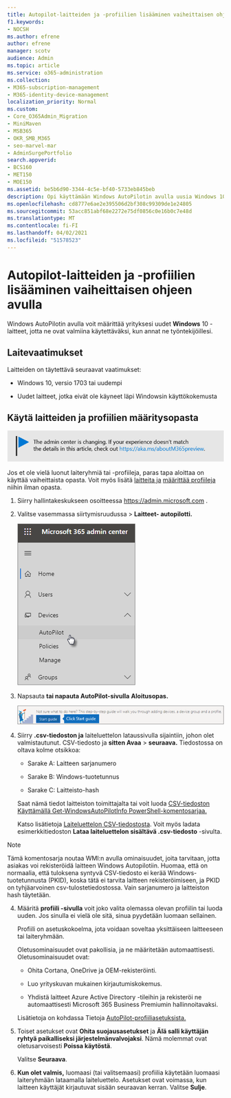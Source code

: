 ```yaml
---
title: Autopilot-laitteiden ja -profiilien lisääminen vaiheittaisen ohjeen avulla
f1.keywords:
- NOCSH
ms.author: efrene
author: efrene
manager: scotv
audience: Admin
ms.topic: article
ms.service: o365-administration
ms.collection:
- M365-subscription-management
- M365-identity-device-management
localization_priority: Normal
ms.custom:
- Core_O365Admin_Migration
- MiniMaven
- MSB365
- OKR_SMB_M365
- seo-marvel-mar
- AdminSurgePortfolio
search.appverid:
- BCS160
- MET150
- MOE150
ms.assetid: be5b6d90-3344-4c5e-bf40-5733eb845beb
description: Opi käyttämään Windows AutoPilotin avulla uusia Windows 10 -laitteita yrityksesi käyttöön, jotta ne ovat valmiina työntekijöiden käyttöön.
ms.openlocfilehash: cd8777e6ae2e395506d2bf308c99309de1e24805
ms.sourcegitcommit: 53acc851abf68e2272e75df0856c0e16b0c7e48d
ms.translationtype: MT
ms.contentlocale: fi-FI
ms.lasthandoff: 04/02/2021
ms.locfileid: "51578523"
---
```

# <a name="use-the-step-by-step-guide-to-add-autopilot-devices-and-profile"></a>Autopilot-laitteiden ja -profiilien lisääminen vaiheittaisen ohjeen avulla

Windows AutoPilotin avulla voit määrittää yrityksesi uudet **Windows** 10 -laitteet, jotta ne ovat valmiina käytettäväksi, kun annat ne työntekijöillesi.
  
## <a name="device-requirements"></a>Laitevaatimukset

Laitteiden on täytettävä seuraavat vaatimukset:
  
- Windows 10, versio 1703 tai uudempi
    
- Uudet laitteet, jotka eivät ole käyneet läpi Windowsin käyttökokemusta
    
## <a name="use-the-setup-guide-to-create-devices-and-profiles"></a>Käytä laitteiden ja profiilien määritysopasta

[![Selite, jossa ilmoitetaan, että hallintakeskus muuttuu. Lisätietoja löytyy osoitteesta aka.ms/aboutM365preview.](../media/m365admincenterchanging.png)](/office365/admin/microsoft-365-admin-center-preview)

Jos et ole vielä luonut laiteryhmiä tai -profiileja, paras tapa aloittaa on käyttää vaiheittaista opasta. Voit myös lisätä [laitteita ja](create-and-edit-autopilot-devices.md) [määrittää profiileja](create-and-edit-autopilot-profiles.md) niihin ilman opasta. 
  
1. Siirry hallintakeskukseen osoitteessa <a href="https://go.microsoft.com/fwlink/p/?linkid=837890" target="_blank">https://admin.microsoft.com</a> .

2. Valitse vasemmassa siirtymisruudussa  \> **Laitteet- autopilotti.**

    ![Valitse hallintakeskuksessa laitteet ja sitten AutoPilot.](../media/AutoPilot.png)
  
2. Napsauta **tai napauta AutoPilot-sivulla** **Aloitusopas.**
    
    ![Click Start guide for step-by-step instructions for Autopilot.](../media/31662655-d1e6-437d-87ea-c0dec5da56f7.png)
  
3. Siirry **.csv-tiedoston ja** laiteluettelon lataussivulla sijaintiin, johon olet valmistautunut. CSV-tiedosto ja **sitten Avaa** \> **seuraava.** Tiedostossa on oltava kolme otsikkoa:
    
    - Sarake A: Laitteen sarjanumero
    
    - Sarake B: Windows-tuotetunnus
    
    - Sarake C: Laitteisto-hash
    
    Saat nämä tiedot laitteiston toimittajalta tai voit luoda [CSV-tiedoston Käyttämällä Get-WindowsAutoPilotInfo PowerShell-komentosarjaa.](https://www.powershellgallery.com/packages/Get-WindowsAutoPilotInfo) 
    
    Katso lisätietoja [Laiteluettelon CSV-tiedostosta](../admin/misc/device-list.md). Voit myös ladata esimerkkitiedoston **Lataa laiteluettelon sisältävä .csv-tiedosto** -sivulta. 
    
> [!NOTE]
> Tämä komentosarja noutaa WMI:n avulla ominaisuudet, joita tarvitaan, jotta asiakas voi rekisteröidä laitteen Windows Autopilotiin. Huomaa, että on normaalia, että tuloksena syntyvä CSV-tiedosto ei kerää Windows-tuotetunnusta (PKID), koska tätä ei tarvita laitteen rekisteröimiseen, ja PKID on tyhjäarvoinen csv-tulostetiedostossa. Vain sarjanumero ja laitteiston hash täytetään.
    
4. Määritä **profiili -sivulla** voit joko valita olemassa olevan profiilin tai luoda uuden. Jos sinulla ei vielä ole sitä, sinua pyydetään luomaan sellainen. 
    
    Profiili on asetuskokoelma, jota voidaan soveltaa yksittäiseen laitteeseen tai laiteryhmään.
    
    Oletusominaisuudet ovat pakollisia, ja ne määritetään automaattisesti. Oletusominaisuudet ovat:
    
    - Ohita Cortana, OneDrive ja OEM-rekisteröinti.
    
    - Luo yrityskuvan mukainen kirjautumiskokemus.
    
    - Yhdistä laitteet Azure Active Directory -tileihin ja rekisteröi ne automaattisesti Microsoft 365 Business Premiumin hallinnoitavaksi.
    
    Lisätietoja on kohdassa Tietoja [AutoPilot-profiiliasetuksista.](autopilot-profile-settings.md) 
    
5. Toiset asetukset ovat **Ohita suojausasetukset** ja **Älä salli käyttäjän ryhtyä paikalliseksi järjestelmänvalvojaksi**. Nämä molemmat ovat oletusarvoisesti **Poissa käytöstä**. 
    
    Valitse **Seuraava**.
    
6. **Kun olet valmis,** luomaasi (tai valitsemaasi) profiilia käytetään luomaasi laiteryhmään lataamalla laiteluettelo. Asetukset ovat voimassa, kun laitteen käyttäjät kirjautuvat sisään seuraavan kerran. Valitse **Sulje**.
